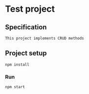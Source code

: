 # Test project

## Specification 

```
This project implements CRUD methods
```

## Project setup

```
npm install
```

### Run 

```
npm start
```
